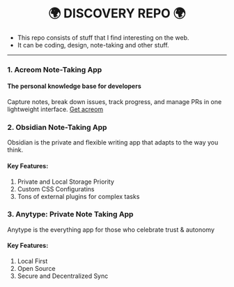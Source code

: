 <div align="center">
  <h1>
    🌍 DISCOVERY REPO 🌍
  </h1>
</div>

- This repo consists of stuff that I find interesting on the web.</br>
- It can be coding, design, note-taking and other stuff.

***

<h3>1. Acreom Note-Taking App</h3>
<h4><strong>The personal knowledge base for developers</strong></h4>

Capture notes, break down issues, track progress, and manage PRs in one lightweight interface.
<a href="https://acreom.com/">Get acreom</a>

<h3>2. Obsidian Note-Taking App</h3>

Obsidian is the private and flexible writing app that adapts to the way you think.

<h4>Key Features:</h4>
<ol>
  <li>Private and Local Storage Priority</li>
  <li>Custom CSS Configuratins</li>
  <li>Tons of external plugins for complex tasks</li>
</ol>

<h3>3. Anytype: Private Note Taking App</h3>

Anytype is the everything app for those who celebrate trust & autonomy

<h4>Key Features:</h4>
<ol>
  <li>Local First</li>
  <li>Open Source</li>
  <li>Secure and Decentralized Sync</li>
</ol>
